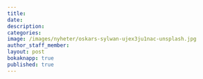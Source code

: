 ```yaml
---
title:
date:
description:
categories:
image: /images/nyheter/oskars-sylwan-ujex3ju1nac-unsplash.jpg
author_staff_member:
layout: post
bokaknapp: true
published: true
---
```


